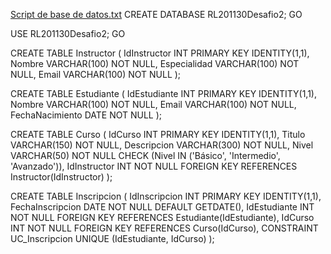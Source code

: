 [Script de base de datos.txt](https://github.com/user-attachments/files/22318135/Script.de.base.de.datos.txt)
CREATE DATABASE RL201130Desafio2;
GO

USE RL201130Desafio2;
GO

CREATE TABLE Instructor (
    IdInstructor INT PRIMARY KEY IDENTITY(1,1),
    Nombre VARCHAR(100) NOT NULL,
    Especialidad VARCHAR(100) NOT NULL,
    Email VARCHAR(100) NOT NULL
);

CREATE TABLE Estudiante (
    IdEstudiante INT PRIMARY KEY IDENTITY(1,1),
    Nombre VARCHAR(100) NOT NULL,
    Email VARCHAR(100) NOT NULL,
    FechaNacimiento DATE NOT NULL
);

CREATE TABLE Curso (
    IdCurso INT PRIMARY KEY IDENTITY(1,1),
    Titulo VARCHAR(150) NOT NULL,
    Descripcion VARCHAR(300) NOT NULL,
    Nivel VARCHAR(50) NOT NULL CHECK (Nivel IN ('Básico', 'Intermedio', 'Avanzado')),
    IdInstructor INT NOT NULL FOREIGN KEY REFERENCES Instructor(IdInstructor)
);

CREATE TABLE Inscripcion (
    IdInscripcion INT PRIMARY KEY IDENTITY(1,1),
    FechaInscripcion DATE NOT NULL DEFAULT GETDATE(),
    IdEstudiante INT NOT NULL FOREIGN KEY REFERENCES Estudiante(IdEstudiante),
    IdCurso INT NOT NULL FOREIGN KEY REFERENCES Curso(IdCurso),
    CONSTRAINT UC_Inscripcion UNIQUE (IdEstudiante, IdCurso)
);

